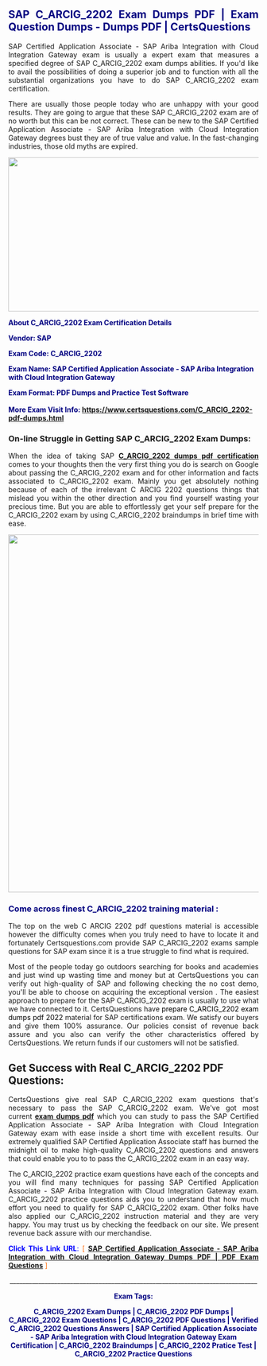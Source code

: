 <h2 style="text-align: justify;"><span style="color: #000080;">SAP C_ARCIG_2202 Exam Dumps PDF | Exam Question Dumps - Dumps PDF | CertsQuestions</span></h2>
<p style="text-align: justify;">SAP Certified Application Associate - SAP Ariba Integration with Cloud Integration Gateway exam is usually a expert exam that measures a specified degree of SAP  C_ARCIG_2202 exam dumps abilities. If you'd like to avail the possibilities of doing a superior job and to function with all the substantial organizations you have to do SAP C_ARCIG_2202 exam certification.</p>
<p style="text-align: justify;">There are usually those people today who are unhappy with your good results. They are going to argue that these SAP  C_ARCIG_2202 exam are of no worth but this can be not correct. These can be new to the SAP Certified Application Associate - SAP Ariba Integration with Cloud Integration Gateway degrees bust they are of true value and value. In the fast-changing industries, those old myths are expired.</p>
<p><img style="display: block; margin-left: auto; margin-right: auto;" src="https://i.imgur.com/eaP4ae9.png" width="840" height="310" /></p>
<p><span style="color: #000080;"><strong>About C_ARCIG_2202 Exam Certification Details</strong></span></p>
<p><span style="color: #000080;"><strong>Vendor: SAP<br /></strong></span></p>
<p><span style="color: #000080;"><strong>Exam Code: C_ARCIG_2202</strong></span></p>
<p><span style="color: #000080;"><strong>Exam Name: SAP Certified Application Associate - SAP Ariba Integration with Cloud Integration Gateway</strong></span></p>
<p><span style="color: #000080;"><strong>Exam Format: PDF Dumps and Practice Test Software<br /><br />More Exam Visit Info: <span style="color: #ff6600;"><a href="https://www.certsquestions.com/C_ARCIG_2202-pdf-dumps.html">https://www.certsquestions.com/C_ARCIG_2202-pdf-dumps.html</a></span></strong></span></p>
<h3>On-line Struggle in Getting SAP C_ARCIG_2202 Exam Dumps:</h3>
<p style="text-align: justify;">When the idea of taking SAP <a href="https://www.certsquestions.com/C_ARCIG_2202-pdf-dumps.html"><strong> C_ARCIG_2202 dumps pdf certification</strong></a> comes to your thoughts then the very first thing you do is search on Google about passing the C_ARCIG_2202 exam and for other information and facts associated to C_ARCIG_2202 exam. Mainly you get absolutely nothing because of each of the irrelevant C ARCIG 2202 questions things that mislead you within the other direction and you find yourself wasting your precious time. But you are able to effortlessly get your self prepare for the C_ARCIG_2202 exam by using C_ARCIG_2202 braindumps in brief time with ease.</p>
<p><a href="https://www.certsquestions.com/C_ARCIG_2202-pdf-dumps.html"><img style="display: block; margin-left: auto; margin-right: auto;" src="https://i.imgur.com/pxhoKQ2.png" width="720" /></a></p>
<h3><span style="color: #000080;">Come across finest  C_ARCIG_2202 training material :</span></h3>
<p style="text-align: justify;">The top on the web C ARCIG 2202 pdf questions material is accessible however the difficulty comes when you truly need to have to locate it and fortunately Certsquestions.com provide SAP C_ARCIG_2202 exams sample questions for SAP  exam since it is a true struggle to find what is required.</p>
<p style="text-align: justify;">Most of the people today go outdoors searching for books and academies and just wind up wasting time and money but at CertsQuestions you can verify out high-quality of SAP  and following checking the no cost demo, you'll be able to choose on acquiring the exceptional version . The easiest approach to prepare for the SAP C_ARCIG_2202 exam is usually to use what we have connected to it. CertsQuestions have <span style="color: #000000;">prepare C_ARCIG_2202 exam dumps pdf 2022</span> material for SAP certifications exam. We satisfy our buyers and give them 100% assurance. Our policies consist of revenue back assure and you also can verify the other characteristics offered by CertsQuestions. We return funds if our customers will not be satisfied.</p>
<h2>Get Success with Real C_ARCIG_2202 PDF Questions:</h2>
<p style="text-align: justify;">CertsQuestions give real SAP C_ARCIG_2202 exam questions that's necessary to pass the SAP  C_ARCIG_2202 exam. We've got most current<strong>&nbsp;<a href="https://www.certsquestions.com/">exam dumps pdf</a></strong>&nbsp;which you can study to pass the SAP Certified Application Associate - SAP Ariba Integration with Cloud Integration Gateway exam with ease inside a short time with excellent results. Our extremely qualified SAP Certified Application Associate staff has burned the midnight oil to make high-quality C_ARCIG_2202 questions and answers that could enable you to to pass the C_ARCIG_2202 exam in an easy way.</p>
<p style="text-align: justify;">The C_ARCIG_2202 practice exam questions have each of the concepts and you will find many techniques for passing SAP Certified Application Associate - SAP Ariba Integration with Cloud Integration Gateway exam. C_ARCIG_2202 practice questions aids you to understand that how much effort you need to qualify for SAP  C_ARCIG_2202 exam. Other folks have also applied our C_ARCIG_2202 instruction material and they are very happy. You may trust us by checking the feedback on our site. We present revenue back assure with our merchandise.</p>
<p style="text-align: justify;"><span style="color: #0000ff;"><strong>Click This Link URL</strong>:</span> <span style="color: #ff6600;">[ <strong><a href="https://www.certsquestions.com/sap-certified-application-associate-certification.html">SAP Certified Application Associate - SAP Ariba Integration with Cloud Integration Gateway Dumps PDF | PDF Exam Questions</a></strong> ]</span></p>
<p style="text-align: center;">______________________________________________________________________________</p>
<p style="text-align: center;"><span style="color: #000080;"><strong>Exam Tags:</strong></span></p>
<p style="text-align: center;"><span style="color: #000080;"><strong>C_ARCIG_2202 Exam Dumps | C_ARCIG_2202 PDF Dumps | C_ARCIG_2202 Exam Questions | C_ARCIG_2202 PDF Questions | Verified C_ARCIG_2202 Questions Answers | SAP Certified Application Associate - SAP Ariba Integration with Cloud Integration Gateway Exam Certification | C_ARCIG_2202 Braindumps | C_ARCIG_2202 Pratice Test | C_ARCIG_2202 Practice Questions</strong></span></p>

